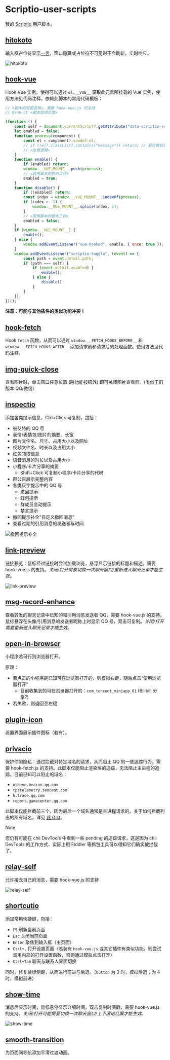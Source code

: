 # Scriptio-user-scripts

我的 [Scriptio](https://github.com/PRO-2684/Scriptio) 用户脚本。

## [hitokoto](./hitokoto.js)

输入框占位符显示[一言](https://hitokoto.cn)，窗口隐藏或占位符不可见时不会刷新。实时响应。

![hitokoto](./images/hitokoto.jpg)

## [hook-vue](./hook-vue.js)

Hook Vue 实例，使得可以通过 `el.__VUE__` 获取此元素所挂载的 Vue 实例，使用方法见代码注释。依赖此脚本的常用代码模板：

```javascript
// <脚本的简要说明>，需要 hook-vue.js 的支持
// @run-at <脚本启用页面>

(function () {
    const self = document.currentScript?.getAttribute("data-scriptio-script");
    let enabled = false;
    function process(component) {
        const el = component?.vnode?.el;
        // if (!el?.classList?.contains("message")) return; // 若仅需处理消息，可使用此行
        // <处理逻辑>
    }
    function enable() {
        if (enabled) return;
        window.__VUE_MOUNT__.push(process);
        // <启用脚本的额外工作>
        enabled = true;
    }
    function disable() {
        if (!enabled) return;
        const index = window.__VUE_MOUNT__.indexOf(process);
        if (index > -1) {
            window.__VUE_MOUNT__.splice(index, 1);
        }
        // <禁用脚本的额外工作>
        enabled = false;
    }
    if (window.__VUE_MOUNT__) {
        enable();
    } else {
        window.addEventListener("vue-hooked", enable, { once: true });
    }
    window.addEventListener("scriptio-toggle", (event) => {
        const path = event.detail.path;
        if (path === self) {
            if (event.detail.enabled) {
                enable();
            } else {
                disable();
            }
        }
    });
})();
```

**注意：可能与其他插件的类似功能冲突！**

## [hook-fetch](./hook-fetch.js)

Hook `fetch` 函数，从而可以通过 `window.__FETCH_HOOKS_BEFORE__` 和 `window.__FETCH_HOOKS_AFTER__` 添加请求前和请求后的处理函数。使用方法见代码注释。

## [img-quick-close](./img-quick-close.js)

查看图片时，单击窗口任意位置 (除功能按钮外) 即可关闭图片查看器。(类似于旧版本 QQ/微信)

## [inspectio](./inspectio.js)

添加各类提示信息，Ctrl+Click 可复制，包括：

- 被艾特的 QQ 号
- 表情/表情包/图片的摘要、长宽
- 图片文件名、尺寸、占用大小以及网址
- 视频文件名、时长以及占用大小
- 红包领取信息
- 语音消息的时长以及占用大小
- 小程序/卡片分享的摘要
    - Shift+Click 可复制小程序/卡片分享的代码
- 群公告展示完整内容
- 各类灰字提示中的 QQ 号
    - 撤回提示
    - 红包提示
    - 群成员变动提示
    - 禁言提示
- 撤回提示补全“自定义撤回消息”
- 查看过期的引用消息的发送者与时间

![撤回提示补全](./images/inspectio-revokeElement.jpg)

## [link-preview](./link-preview.js)

链接预览：鼠标经过链接时尝试加载浏览，悬浮显示链接的标题和描述，需要 hook-vue.js 的支持。*关闭/打开需要切换一次聊天窗口/重新进入聊天记录才能生效。*

![link-preview](./images/link-preview.jpg)

## [msg-record-enhance](./msg-record-enhance.js)

查看转发的聊天记录中已知的和引用消息发送者 QQ，需要 hook-vue.js 的支持。鼠标悬浮在头像/引用消息的发送者昵称上时显示 QQ 号，双击可复制。*关闭/打开需要重新进入聊天记录才能生效。*

## [open-in-browser](./open-in-browser.js)

小程序若可行则浏览器打开。

原理：

- 若点击的小程序是已知可在浏览器打开的，则模拟右键，随后点击“使用浏览器打开”
    - 目前收集到的可在浏览器打开的：`com_tencent_miniapp_01` (Bilibili 分享?)
- 若失败，则退回至左键

## [plugin-icon](./plugin-icon.js)

设置界面展示插件图标（若有）。

## [privacio](./privacio.js)

保护你的隐私：通过拦截对特定域名的请求，从而阻止 QQ 的一些追踪行为，需要 hook-fetch.js 的支持。此脚本仅能阻止渲染层的追踪，无法阻止主进程的追踪。目前已知可以阻止的域名：

- `otheve.beacon.qq.com`
- `tpstelemetry.tencent.com`
- `h.trace.qq.com`
- `report.gamecenter.qq.com`

此脚本仅能拦截前三个，因为最后一个域名通常是主进程请求的。关于如何拦截列出的所有域名，详见 [此 Gist](https://gist.github.com/PRO-2684/4353310541c63fe7aef643d14bc92ff0)。

> [!NOTE]
> 您仍有可能在 chii DevTools 中看到一些 pending 的追踪请求，这是因为 chii DevTools 的工作方式，实际上用 Fiddler 等抓包工具可以得知它们确实被拦截了。

## [relay-self](./relay-self.js)

允许接龙自己的消息，需要 hook-vue.js 的支持

![relay-self](./images/relay-self.jpg)

## [shortcutio](./shortcutio.js)

添加常用快捷键，包括：

- `F5` 刷新当前页面
- `Esc` 关闭当前页面
- `Enter` 聚焦到输入框（主页面）
- `Ctrl+,` 打开设置页面（若装有 `hook-vue.js` 或其它插件有类似功能，则尝试调用内部的打开设置函数，否则通过模拟点击打开）
- `Ctrl+Tab` 聊天与联系人界面切换

同时，修复鼠标侧键，从而进行前进与后退。（`button` 为 3 时，模拟后退；为 4 时，模拟前进）

## [show-time](./show-time.js)

消息后显示时间，鼠标悬停显示详细时间，双击复制时间戳，需要 hook-vue.js 的支持。*关闭/打开可能需要切换一次聊天窗口/上下滚动几屏才能生效。*

![show-time](./images/show-time.jpg)

## [smooth-transition](./smooth-transition.js)

为页面间导航添加平滑过渡动画。
